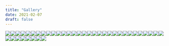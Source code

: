 ```yaml
---
title: "Gallery"
date: 2021-02-07
draft: false
---
```


![](../static/images/2021/02/Lifebuoy.jpg)![](../static/images/2021/02/Holland-Distilled-2-scaled.jpg)![](../static/images/2021/02/Flower-in-a-Geometrical-Box-3-scaled.jpg)![](../static/images/2021/02/With-the-flow-1.jpg)![](../static/images/2021/02/Tulip-with-Polka-dots-1.jpg)![](../static/images/2021/02/Tulip-with-Polka-dots-2-1.jpg)![](../static/images/2021/02/Tripping-in-Micronized-Land-1.jpg)![](../static/images/2021/02/The-explorer-1.jpg)![](../static/images/2021/02/Terrace-View-Banglore-1.jpg)![](../static/images/2021/02/Symbiotica-1.jpg)![](../static/images/2021/02/Soup-bowl-and-vegetables-1.jpg)![](../static/images/2021/02/Scenes-from-Shanghai-1.jpg)![](../static/images/2021/02/Scenes-from-Holland-2-1.jpg)![](../static/images/2021/02/red-Green-Blue-1.jpg)![](../static/images/2021/02/OM-with-Bandhani-1.jpg)![](../static/images/2021/02/Mosaic-Modern-Ganesha-1.jpg)![](../static/images/2021/02/Mondrian-Style-with-face-1-753x1024.jpg)![](../static/images/2021/02/Mondrian-Mosaic-1-980x1024.jpg)![](../static/images/2021/02/Lotus-series-1-1-1024x1024.jpg)![](../static/images/2021/02/Lotus-Impressionism-1-1024x824.jpg)![](../static/images/2021/02/Life-force-1-880x1024.jpg)![](../static/images/2021/02/Lemon-and-Pot-Contemporary-1-1024x821.jpg)![](../static/images/2021/02/Holland-Distilled-1.jpg)![](../static/images/2021/02/Ganesha-with-lines-1-741x1024.jpg)![](../static/images/2021/02/Ganesha-Modern-Polka-dots-1-825x1024.jpg)![](../static/images/2021/02/Ganesha-in-Blocks-1-922x1024.jpg)![](../static/images/2021/02/Floating-Vegetables-1-1024x533.jpg)![](../static/images/2021/02/Fall-Ganesha-1-838x1024.jpg)![](../static/images/2021/02/Pear-with-Pink-Background-1-811x1024.jpg)![](../static/images/2021/02/Pear-Pointlism-1-1024x699.jpg)![](../static/images/2021/02/Dragon-Fruit-scaled.jpg)![](../static/images/2021/02/Pear-1024x1021.jpg)![](../static/images/2021/02/Eggplant-825x1024.jpg)![](../static/images/2021/02/Banana-1007x1024.jpg)![](../static/images/2021/02/Apple-with-dots-1024x1015.jpg)![](../static/images/2021/02/Mangosteen-1024x775.jpg)![](../static/images/2021/02/Olive-1024x1010.jpg)![](../static/images/2021/02/pomergranate-844x1024.jpg)![](../static/images/2021/02/Lemon.jpg)